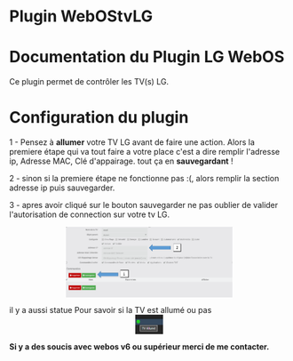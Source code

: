 # Plugin WebOStvLG

# Documentation du Plugin LG WebOS

Ce plugin permet de contrôler les TV(s) LG.

# Configuration du plugin

1 - Pensez à **allumer** votre TV LG avant de faire une action.
Alors la premiere étape qui va tout faire a votre place c'est a dire remplir l'adresse ip, Adresse MAC, Clé d'appairage.
tout ça en **sauvegardant** ! 

2 - sinon si la premiere étape ne fonctionne pas :(, alors remplir la section adresse ip puis sauvegarder.

3 - apres avoir cliqué sur le bouton sauvegarder ne pas oublier de valider l'autorisation de connection sur votre tv LG.

<img src="../../images/WebOStvLG_screensqhot0.png" width="300" style="display: block;margin: 0 auto;"/>

il y a aussi statue Pour savoir si la TV est allumé ou pas            <img src="../../images/state.png" width="50" style="display: block;margin: 0 auto;"/>

**Si y a des soucis avec webos v6 ou supérieur merci de me contacter.**
